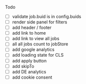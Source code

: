 Todo

- [ ] validate job.buid is in config.buids
- [ ] render side panel for filters
- [ ] add header / footer
- [ ] add link to home
- [ ] add link to view all jobs
- [ ] all all jobs count to jobStore
- [ ] add google analytics
- [ ] add loading state for CLS
- [ ] add apply button
- [ ] add skipTo
- [ ] add DE analytics
- [ ] add cookie consent
